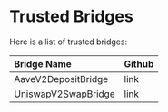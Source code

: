 # Trusted Bridges

Here is a list of trusted bridges:

| Bridge Name | Github |
| :--- | :--- |
| AaveV2DepositBridge | link |
| UniswapV2SwapBridge | link |

